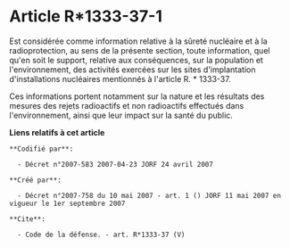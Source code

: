 # Article R*1333-37-1

Est considérée comme information relative à la sûreté nucléaire et à la radioprotection, au sens de la présente section,
toute information, quel qu'en soit le support, relative aux conséquences, sur la population et l'environnement, des activités
exercées sur les sites d'implantation d'installations nucléaires mentionnés à l'article R. * 1333-37. 

Ces informations portent notamment sur la nature et les résultats des mesures des rejets radioactifs et non radioactifs
effectués dans l'environnement, ainsi que leur impact sur la santé du public.

**Liens relatifs à cet article**

	**Codifié par**:

	  - Décret n°2007-583 2007-04-23 JORF 24 avril 2007

	**Créé par**:

	  - Décret n°2007-758 du 10 mai 2007 - art. 1 () JORF 11 mai 2007 en vigueur le 1er septembre 2007

	**Cite**:

	  - Code de la défense. - art. R*1333-37 (V)
